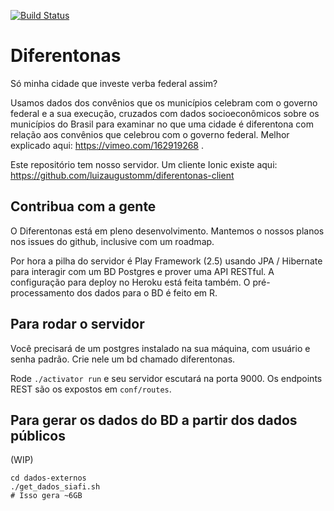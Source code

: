 [![Build Status](https://travis-ci.org/nazareno/diferentonas-server.svg?branch=master)](https://travis-ci.org/nazareno/diferentonas-server)

# Diferentonas 

Só minha cidade que investe verba federal assim? 

Usamos dados dos convênios que os municípios celebram com o governo federal e a sua execução, cruzados com dados socioeconômicos sobre os municípios do Brasil para examinar no que uma cidade é diferentona com relação aos convênios que celebrou com o governo federal. Melhor explicado aqui: https://vimeo.com/162919268 .

Este repositório tem nosso servidor. Um cliente Ionic existe aqui: https://github.com/luizaugustomm/diferentonas-client

## Contribua com a gente

O Diferentonas está em pleno desenvolvimento. Mantemos o nossos planos nos issues do github, inclusive com um roadmap.

Por hora a pilha do servidor é Play Framework (2.5) usando JPA / Hibernate para interagir com um BD Postgres e prover uma API RESTful. A configuração para deploy no Heroku está feita também. O pré-processamento dos dados para o BD é feito em R.

## Para rodar o servidor

Você precisará de um postgres instalado na sua máquina, com usuário e senha padrão. Crie nele um bd chamado diferentonas.

Rode `./activator run` e seu servidor escutará na porta 9000. Os endpoints REST são os expostos em `conf/routes`.

## Para gerar os dados do BD a partir dos dados públicos

(WIP)

```
cd dados-externos
./get_dados_siafi.sh
# Isso gera ~6GB
```